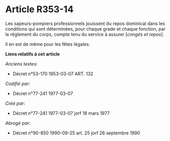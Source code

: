 # Article R353-14

Les sapeurs-pompiers professionnels jouissent du repos dominical dans les conditions qui sont déterminées, pour chaque grade
et chaque fonction, par le règlement du corps, compte tenu du service à assurer [*congés et repos*].

Il en est de même pour les fêtes légales.

**Liens relatifs à cet article**

_Anciens textes_:

  - Décret n°53-170 1953-03-07 ART. 132

_Codifié par_:

  - Décret n°77-241 1977-03-07

_Créé par_:

  - Décret n°77-241 1977-03-07 jorf 18 mars 1977

_Abrogé par_:

  - Décret n°90-850 1990-09-25 art. 25 jorf 26 septembre 1990
